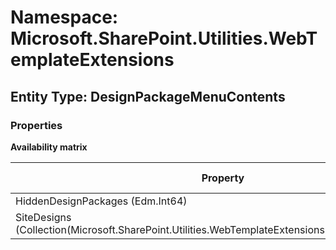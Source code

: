 # Namespace: Microsoft.SharePoint.Utilities.WebTemplateExtensions

## Entity Type: DesignPackageMenuContents

### Properties

**Availability matrix**

Property | SPO | SP 2019 | SP 2016 | SP 2013
----------|:---:|:-------:|:-------:|:-------
HiddenDesignPackages (Edm.Int64) | ✅ | ❌ | ❌ | ❌
SiteDesigns (Collection(Microsoft.SharePoint.Utilities.WebTemplateExtensions.SiteDesignMetadata)) | ✅ | ❌ | ❌ | ❌